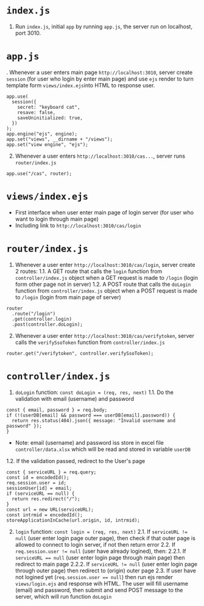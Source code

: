 # ```index.js```
1. Run ```index.js```, initial ```app``` by running ```app.js```, the server run on localhost, port 3010.
# ```app.js```
. Whenever a user enters main page ```http://localhost:3010```, server create ```session``` (for user who login by enter main page) and use ```ejs``` render to turn template form ```views/index.ejs```into HTML to response user.
```
app.use(
  session({
    secret: "keyboard cat",
    resave: false,
    saveUninitialized: true,
  })
);
app.engine("ejs", engine);
app.set("views", __dirname + "/views");
app.set("view engine", "ejs");
```
2. Whenever a user enters ```http://localhost:3010/cas...```, server runs ```router/index.js```  
```
app.use("/cas", router);
```
# ```views/index.ejs``` 
- First interface when user enter main page of login server (for user who want to login through main page)
- Including link to ```http://localhost:3010/cas/login```
# ```router/index.js```
1. Whenever a user enter ```http://localhost:3010/cas/login```, server create 2 routes:
1.1. A GET route that calls the ```login``` function from ```controller/index.js``` object when a GET request is made to ```/login``` (login form other page not in server)
1.2. A POST route that calls the ```doLogin``` function from ```controller/index.js``` object when a POST request is made to ```/login``` (login from main page of server)
```
router
  .route("/login")
  .get(controller.login)
  .post(controller.doLogin);
```
2. Whenever a user enter ```http://localhost:3010/cas/verifytoken```, server calls the ```verifySsoToken``` function from ```controller/index.js```
```
router.get("/verifytoken", controller.verifySsoToken);
```
# ```controller/index.js```
1. ```doLogin``` function: ```const doLogin = (req, res, next)```
1.1. Do the validation with email (username) and password
```
const { email, password } = req.body;
if (!(userDB[email] && password === userDB[email].password)) {
  return res.status(404).json({ message: "Invalid username and password" });
}
```
* Note: email (username) and password iss store in excel file ```controller/data.xlsx``` which will be read and stored in variable ```userDB```
  
1.2. If the validation passed, redirect to the User's page
```
const { serviceURL } = req.query;
const id = encodedId();
req.session.user = id;
sessionUser[id] = email;
if (serviceURL == null) {
  return res.redirect("/");
}
const url = new URL(serviceURL);
const intrmid = encodedId();
storeApplicationInCache(url.origin, id, intrmid);
```
2. ```login``` function: ```const login = (req, res, next)```
2.1. If ```serviceURL != null``` (user enter login page outer page), then check if that outer page is allowed to connect to login server, if not then return error
2.2. If ```req.session.user != null``` (user have already logined), then:
   2.2.1. If ```serviceURL == null``` (user enter login page through main page) then redirect to main page
   2.2.2. If ```serviceURL != null``` (user enter login page through outer page) then redirect to (origin) outer page
2.3. If user have not logined yet (```req.session.user == null```) then run ejs render ```views/login.ejs``` and response wih HTML. The user will fill username (email) and password, then submit and send POST message to the server, which will run function ```doLogin```
